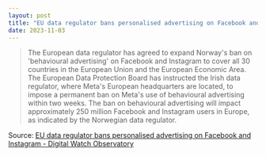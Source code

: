 ```yaml
---
layout: post
title: "EU data regulator bans personalised advertising on Facebook and Instagram"
date: 2023-11-03
---
```


> The European data regulator has agreed to expand Norway's ban on
'behavioural advertising' on Facebook and Instagram to cover all 30
countries in the European Union and the European Economic Area. The
European Data Protection Board has instructed the Irish data regulator,
where Meta's European headquarters are located, to impose a permanent ban
on Meta's use of behavioural advertising within two weeks. The ban on
behavioural advertising will impact approximately 250 million Facebook and
Instagram users in Europe, as indicated by the Norwegian data regulator.

Source: [EU data regulator bans personalised advertising on Facebook and
Instagram - Digital Watch Observatory](
https://dig.watch/updates/eu-data-regulator-decided-to-ban-personalised-advetising-on-facebook-and-instagram
)

